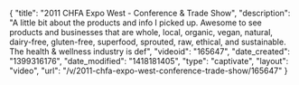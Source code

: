 {
    "title": "2011 CHFA Expo West - Conference & Trade Show",
    "description": "A little bit about the products and info I picked up. Awesome to see products and businesses that are whole, local, organic, vegan, natural, dairy-free, gluten-free, superfood, sprouted, raw, ethical, and sustainable. The health & wellness industry is def",
    "videoid": "165647",
    "date_created": "1399316176",
    "date_modified": "1418181405",
    "type": "captivate",
    "layout": "video",
    "url": "\/v\/2011-chfa-expo-west-conference-trade-show\/165647"
}